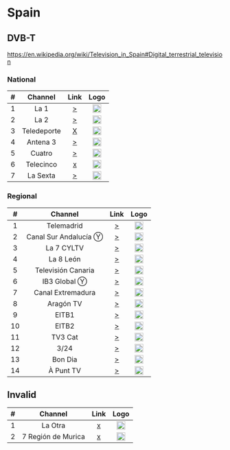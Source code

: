 <h1>Spain</h1>

<h2>DVB-T</h2>

https://en.wikipedia.org/wiki/Television_in_Spain#Digital_terrestrial_television
<h3>National</h3>

| #   | Channel        | Link  | Logo |
|:---:|:--------------:|:-----:|:-----:|
| 1   | La 1           | [>](https://hlsliveamdgl7-lh.akamaihd.net/i/hlsdvrlive_1@583042/master.m3u8) | <img height="20" src="https://i.imgur.com/NbesiPn.png"/> |
| 2   | La 2           | [>](https://hlsliveamdgl0-lh.akamaihd.net/i/hlsdvrlive_1@60531/master.m3u8) | <img height="20" src="https://i.imgur.com/DmuTwDw.png"/> |
| 3   | Teledeporte           | [X]() | <img height="20" src="https://imgur.com/0BKtnTJ.png"/> |
| 4   | Antena 3       | [>](http://4ce5e2d62ee2c10e43c709f9b87c44d5.streamhost.cc/m3u8/Spain/c96d4179790c2af.ts) | <img height="20" src="https://i.imgur.com/j3SP4BS.png"/> |
| 5   | Cuatro         | [>](https://limited09.todostreaming.es/live/tarson-livestream.m3u8) | <img height="20" src="https://i.imgur.com/zROxNap.png"/> |
| 6   | Telecinco      | [x]() | <img height="20" src="https://i.imgur.com/JECsKdk.png"/> |
| 7   | La Sexta       | [>](http://4ce5e2d62ee2c10e43c709f9b87c44d5.streamhost.cc/m3u8/Spain/9e5ed2b81a043b0.ts) | <img height="20" src="https://i.imgur.com/b59MxgM.png"/> |

<h3>Regional</h3>

| #   | Channel        | Link  | Logo |
|:---:|:--------------:|:-----:|:-----:|
| 1  | Telemadrid |[>](https://telemadridhls2-live-hls.secure2.footprint.net/egress/chandler/telemadrid/telemadrid_1/bitrate_1.m3u8)|<img height="20" src="https://imgur.com/VSDsSTZ.png"/>|
| 2  | Canal Sur Andalucía Ⓨ | [>](https://www.youtube.com/watch?v=QMM1xsaFlfg)  |<img height="20" src="https://imgur.com/WcVOXPr.png"/>|
| 3  | La 7 CYLTV |[>](https://cdnlive.shooowit.net/la7live/smil:channel1.smil/chunklist_b2200000.m3u8)|<img height="20" src="https://i.imgur.com/o2FlMXP.png"/>| 
| 4  | La 8 León  | [>](https://cdnlive.shooowit.net/la8leonlive/smil:streamswitchingchannel.smil/chunklist_b2200000.m3u8)|<img height="20" src="https://imgur.com/mhK7EWO.png"/>|
| 5  | Televisión Canaria | [>](https://rtvc-live1-rm.flumotion.com/playlist.m3u8)|<img height="20" src="https://imgur.com/68LNS8e.png"/>|
| 6  | IB3 Global Ⓨ | [>](https://www.youtube.com/watch?v=w2mhujR8Rrk)|<img height="20" src="https://i.imgur.com/b59MxgM.png"/>|
| 7  | Canal Extremadura |[>](https://cdnlive.shooowit.net/canalextremaduralive/smil:channel1.smil/chunklist_b1500000.m3u8)|<img height="20" src="https://imgur.com/xBeywIA.png"/>|
| 8  | Aragón TV |[>](https://streamer97.server.aranova.cloud/cls/live/aragontv_canal1/index.m3u8?vv=US&h=7gZBm9hQ48dov2oXHs3xLg&e=31363231363338323835&r=5693)|<img height="20" src="https://imgur.com/8H3Q07b.png"/>|
|9 |EITB1 |[>](https://live-dvr.eitb-fastly.cross-media.es/live-content/etb1hd-hls/bitrate_4.m3u8?start=1621551672)|<img height="20" src="https://imgur.com/VBVu2bu.png"/>|
|10|EITB2|[>](https://live-dvr.eitb-fastly.cross-media.es/live-content/etb2hd-hls/bitrate_4.m3u8?start=1621550091)|<img height="20" src="https://imgur.com/VBVu2bu.png"/>|
|11|TV3 Cat|[>](https://directes-tv-int.ccma.cat/int/ngrp:tvi_web/chunklist_b1728000.m3u8)|<img height="20" src="https://imgur.com/rNQYHmx.png"/>|
|12|3/24| [>](https://directes-tv-int.ccma.cat/int/ngrp:324_web/chunklist_b1728000.m3u8)|<img height="20" src="https://i.imgur.com/b59MxgM.png"/>|
|13|Bon Dia | [>](https://directes-tv-int.ccma.cat/int/ngrp:bnd_web/chunklist_b1728000.m3u8)|<img height="20" src="https://imgur.com/XaiP3nJ.png"/>|
|14|À Punt TV | [>](https://bcovlive-a.akamaihd.net/469e448f034b4d46afa4bcac53297d60/eu-central-1/6057955885001/profile_0/chunklist_dvr.m3u8)|<img height="20" src="https://i.imgur.com/M88LoNl.png"/>|


<h2>Invalid</h2>

| #   | Channel        | Link  | Logo |
|:---:|:--------------:|:-----:|:-----:
| 1   |La Otra         |[x]()  |   <img height="20" src="https://imgur.com/W1UZyXH.png" />   |
| 2    |7 Región de Murica | [x]()|<img height="20" src="https://imgur.com/TCL7M8r.png" /> |
